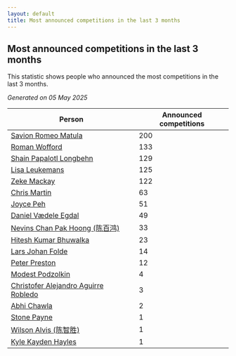 ```yaml
---
layout: default
title: Most announced competitions in the last 3 months
---
```

## Most announced competitions in the last 3 months
This statistic shows people who announced the most competitions in the last 3 months.

*Generated on 05 May 2025*

| Person | Announced competitions |
| --- | --- |
| [Savion Romeo Matula](https://www.worldcubeassociation.org/persons/2019MATU03) | 200 |
| [Roman Wofford](https://www.worldcubeassociation.org/persons/2017WOFF01) | 133 |
| [Shain Papalotl Longbehn](https://www.worldcubeassociation.org/persons/2020LONG05) | 129 |
| [Lisa Leukemans](https://www.worldcubeassociation.org/persons/2021LEUK01) | 125 |
| [Zeke Mackay](https://www.worldcubeassociation.org/persons/2015MACK06) | 122 |
| [Chris Martin](https://www.worldcubeassociation.org/persons/2013MART03) | 63 |
| [Joyce Peh](https://www.worldcubeassociation.org/persons/2017PEHJ01) | 51 |
| [Daniel Vædele Egdal](https://www.worldcubeassociation.org/persons/2013EGDA01) | 49 |
| [Nevins Chan Pak Hoong (陈百鸿)](https://www.worldcubeassociation.org/persons/2010CHAN20) | 33 |
| [Hitesh Kumar Bhuwalka](https://www.worldcubeassociation.org/persons/2022BHUW01) | 23 |
| [Lars Johan Folde](https://www.worldcubeassociation.org/persons/2018FOLD01) | 14 |
| [Peter Preston](https://www.worldcubeassociation.org/persons/2017PRES02) | 12 |
| [Modest Podzolkin](https://www.worldcubeassociation.org/persons/2017PODZ01) | 4 |
| [Christofer Alejandro Aguirre Robledo](https://www.worldcubeassociation.org/persons/2016ROBL05) | 3 |
| [Abhi Chawla](https://www.worldcubeassociation.org/persons/2019CHAW01) | 2 |
| [Stone Payne](https://www.worldcubeassociation.org/persons/2018SIMP06) | 1 |
| [Wilson Alvis (陈智胜)](https://www.worldcubeassociation.org/persons/2011ALVI01) | 1 |
| [Kyle Kayden Hayles](https://www.worldcubeassociation.org/persons/2022HAYL02) | 1 |
